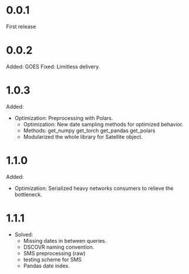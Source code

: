 # 0.0.1
First release

# 0.0.2
Added: GOES
Fixed: Limitless delivery.

# 1.0.3
Added:
- Optimization: Preprocessing with Polars.
    - Optimization: New date sampling methods for optimized behavior.
    - Methods:
    get_numpy
    get_torch
    get_pandas
    get_polars
    - Modularized the whole library for Satellite object.

# 1.1.0
Added:
- Optimization: Serialized heavy networks consumers to relieve the bottleneck.

# 1.1.1
- Solved:
    - Missing dates in between queries.
    - DSCOVR naming convention.
    - SMS preprocessing (raw)
    - testing scheme for SMS
    - Pandas date index.
